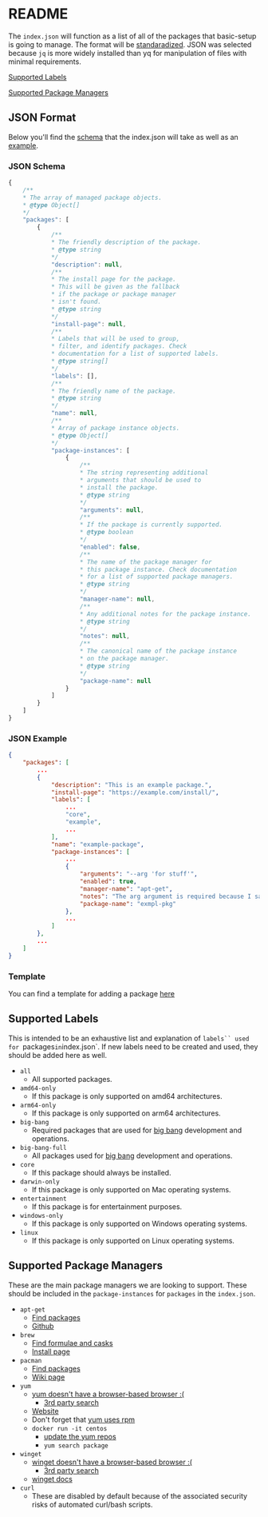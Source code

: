 # README

The `index.json` will function as a list of all of the packages that basic-setup is going to manage. The format will be [standaradized](#json-format). JSON was selected because `jq` is more widely installed than yq for manipulation of files with minimal requirements.

[Supported Labels](#supported-labels)

[Supported Package Managers](#supported-package-managers)

## JSON Format

Below you'll find the [schema](#json-schema) that the index.json will take as well as an [example](#json-example).

### JSON Schema

```js
{
    /**
    * The array of managed package objects.
    * @type Object[]
    */
    "packages": [
        {
            /**
            * The friendly description of the package.
            * @type string
            */
            "description": null,
            /**
            * The install page for the package.
            * This will be given as the fallback
            * if the package or package manager
            * isn't found.
            * @type string
            */
            "install-page": null,
            /**
            * Labels that will be used to group,
            * filter, and identify packages. Check
            * documentation for a list of supported labels.
            * @type string[]
            */
            "labels": [],
            /**
            * The friendly name of the package.
            * @type string
            */
            "name": null,
            /**
            * Array of package instance objects.
            * @type Object[]
            */
            "package-instances": [
                {
                    /**
                    * The string representing additional
                    * arguments that should be used to
                    * install the package.
                    * @type string
                    */
                    "arguments": null,
                    /**
                    * If the package is currently supported.
                    * @type boolean
                    */
                    "enabled": false,
                    /**
                    * The name of the package manager for
                    * this package instance. Check documentation
                    * for a list of supported package managers.
                    * @type string
                    */
                    "manager-name": null,
                    /**
                    * Any additional notes for the package instance.
                    * @type string
                    */
                    "notes": null,
                    /**
                    * The canonical name of the package instance
                    * on the package manager.
                    * @type string
                    */
                    "package-name": null
                }
            ]
        }
    ]
}
```

### JSON Example

```json
{
    "packages": [
        ...
        {
            "description": "This is an example package.",
            "install-page": "https://example.com/install/",
            "labels": [
                ...
                "core",
                "example",
                ...
            ],
            "name": "example-package",
            "package-instances": [
                ...
                {
                    "arguments": "--arg 'for stuff'",
                    "enabled": true,
                    "manager-name": "apt-get",
                    "notes": "The arg argument is required because I said so.",
                    "package-name": "exmpl-pkg"
                },
                ...
            ]
        },
        ...
    ]
}
```

### Template

You can find a template for adding a package [here](/resources/install/package-template.json)

## Supported Labels

This is intended to be an exhaustive list and explanation of `labels`` used for `packages` in `index.json`. If new labels need to be created and used, they should be added here as well.

* `all`
    * All supported packages.
* `amd64-only`
    * If this package is only supported on amd64 architectures.
* `arm64-only`
    * If this package is only supported on arm64 architectures.
* `big-bang`
    * Required packages that are used for [big bang](https://github.com/DoD-Platform-One/big-bang) development and operations.
* `big-bang-full`
    * All packages used for [big bang](https://github.com/DoD-Platform-One/big-bang) development and operations.
* `core`
    * If this package should always be installed.
* `darwin-only`
    * If this package is only supported on Mac operating systems.
* `entertainment`
    * If this package is for entertainment purposes.
* `windows-only`
    * If this package is only supported on Windows operating systems.
* `linux`
    * If this package is only supported on Linux operating systems.

## Supported Package Managers

These are the main package managers we are looking to support. These should be included in the `package-instances` for `packages` in the `index.json`.

* `apt-get`
    * [Find packages](https://packages.ubuntu.com/)
    * [Github](https://github.com/Debian/apt)
* `brew`
    * [Find formulae and casks](https://formulae.brew.sh/)
    * [Install page](https://brew.sh/)
* `pacman`
    * [Find packages](https://archlinux.org/packages/)
    * [Wiki page](https://wiki.archlinux.org/title/pacman)
* `yum`
    * [yum doesn't have a browser-based browser :(](https://serverfault.com/questions/239205/official-online-rpm-package-browser-search-for-centos)
        * [3rd party search](https://rpmfind.net/linux/rpm2html/search.php)
    * [Website](https://rpm.org/)
    * Don't forget that [yum uses rpm](https://phoenixnap.com/kb/rpm-vs-yum)
    * `docker run -it centos`
        * [update the yum repos](https://stackoverflow.com/questions/70926799/centos-through-a-vm-no-urls-in-mirrorlist)
        * `yum search package`
* `winget`
    * [winget doesn't have a browser-based browser :(](https://www.reddit.com/r/Windows10/comments/gvfoqr/we_made_a_website_for_browsing_winget_packages/)
        * [3rd party search](https://winget.run/)
    * [winget docs](https://learn.microsoft.com/en-us/windows/package-manager/winget/)
* `curl`
    * These are disabled by default because of the associated security risks of automated curl/bash scripts.
